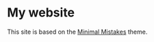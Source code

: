 # My website

This site is based on the [Minimal Mistakes](http://mmistakes.github.io/minimal-mistakes) theme.
